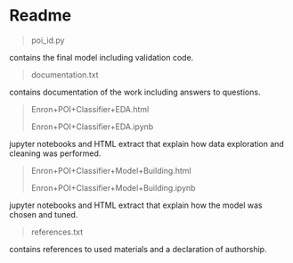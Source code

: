 # Readme

> poi_id.py     

contains the final model including validation code.

> documentation.txt

contains documentation of the work including answers to questions.

> Enron+POI+Classifier+EDA.html
>
> Enron+POI+Classifier+EDA.ipynb

jupyter notebooks and HTML extract that explain how data
exploration and cleaning was performed.

> Enron+POI+Classifier+Model+Building.html
>
> Enron+POI+Classifier+Model+Building.ipynb

jupyter notebooks and HTML extract that explain how the
model was chosen and tuned.

> references.txt

contains references to used materials and a declaration of
authorship.
